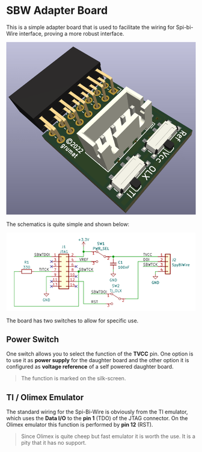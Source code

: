 # SBW Adapter Board

This is a simple adapter board that is used to facilitate the wiring for 
Spi-bi-Wire interface, proving a more robust interface.

![SBW-Adapter-fs8.png](images/SBW-Adapter-fs8.png)

The schematics is quite simple and shown below:

![SBW-Adapter.svg](images/SBW-Adapter.svg)

The board has two switches to allow for specific use. 

## Power Switch

One switch allows you to select the function of the **TVCC** pin. One 
option is to use it as **power supply** for the daughter board and the 
other option it is configured as **voltage reference** of a self powered 
daughter board.

> The function is marked on the silk-screen.

## TI / Olimex Emulator

The standard wiring for the Spi-Bi-Wire is obviously from the TI emulator, 
which uses the **Data I/O** to the **pin 1** (TDO) of the JTAG connector. 
On the Olimex emulator this function is performed by **pin 12** (RST).

> Since Olimex is quite cheep but fast emulator it is worth the use. It is 
> a pity that it has no support.

